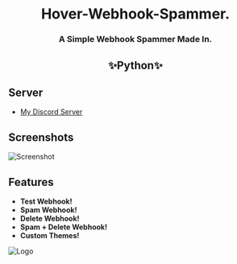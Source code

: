 
<h1 align="center">Hover-Webhook-Spammer.</h1>
<h3 align="center">A Simple Webhook Spammer Made In.</h3>

<h2 align="center">✨Python✨</h2>

## Server

 - [My Discord Server](https://discord.gg/2RzB79eh8N)
## Screenshots

![Screenshot](https://cdn.discordapp.com/attachments/1025714624810717207/1026590194209669170/unknown.png)


## Features

- **Test Webhook!**
- **Spam Webhook!**
- **Delete Webhook!**
- **Spam + Delete Webhook!**
- **Custom Themes!**


![Logo](https://cdn.discordapp.com/attachments/1025714624810717207/1026590478268903625/unknown.png)
